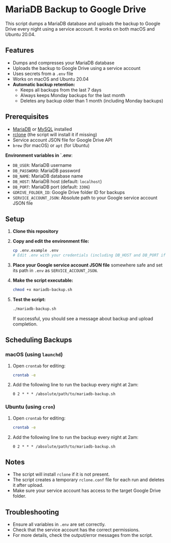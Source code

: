# MariaDB Backup to Google Drive

This script dumps a MariaDB database and uploads the backup to Google Drive every night using a service account. It works on both macOS and Ubuntu 20.04.

## Features

- Dumps and compresses your MariaDB database
- Uploads the backup to Google Drive using a service account
- Uses secrets from a `.env` file
- Works on macOS and Ubuntu 20.04
- **Automatic backup retention:**
  - Keeps all backups from the last 7 days
  - Always keeps Monday backups for the last month
  - Deletes any backup older than 1 month (including Monday backups)

## Prerequisites

- [MariaDB](https://mariadb.org/) or [MySQL](https://www.mysql.com/) installed
- [rclone](https://rclone.org/) (the script will install it if missing)
- Service account JSON file for Google Drive API
- `brew` (for macOS) or `apt` (for Ubuntu)

**Environment variables in `.env**:

- `DB_USER`: MariaDB username
- `DB_PASSWORD`: MariaDB password
- `DB_NAME`: MariaDB database name
- `DB_HOST`: MariaDB host (default: `localhost`)
- `DB_PORT`: MariaDB port (default: `3306`)
- `GDRIVE_FOLDER_ID`: Google Drive folder ID for backups
- `SERVICE_ACCOUNT_JSON`: Absolute path to your Google service account JSON file

## Setup

1. **Clone this repository**

2. **Copy and edit the environment file:**

   ```sh
   cp .env.example .env
   # Edit .env with your credentials (including DB_HOST and DB_PORT if needed)
   ```

3. **Place your Google service account JSON file** somewhere safe and set its path in `.env` as `SERVICE_ACCOUNT_JSON`.

4. **Make the script executable:**

   ```sh
   chmod +x mariadb-backup.sh
   ```

5. **Test the script:**
   ```sh
   ./mariadb-backup.sh
   ```
   If successful, you should see a message about backup and upload completion.

## Scheduling Backups

### macOS (using `launchd`)

1. Open `crontab` for editing:
   ```sh
   crontab -e
   ```
2. Add the following line to run the backup every night at 2am:
   ```
   0 2 * * * /absolute/path/to/mariadb-backup.sh
   ```

### Ubuntu (using `cron`)

1. Open `crontab` for editing:
   ```sh
   crontab -e
   ```
2. Add the following line to run the backup every night at 2am:
   ```
   0 2 * * * /absolute/path/to/mariadb-backup.sh
   ```

## Notes

- The script will install `rclone` if it is not present.
- The script creates a temporary `rclone.conf` file for each run and deletes it after upload.
- Make sure your service account has access to the target Google Drive folder.

## Troubleshooting

- Ensure all variables in `.env` are set correctly.
- Check that the service account has the correct permissions.
- For more details, check the output/error messages from the script.
